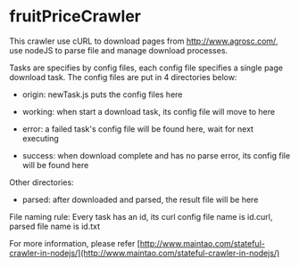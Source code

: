 fruitPriceCrawler
=============

This crawler use cURL to download pages from http://www.agrosc.com/, use nodeJS to parse file and manage download processes.

Tasks are specifies by config files, each config file specifies a single page download task.
The config files are put in 4 directories below:

- origin: newTask.js puts the config files here

- working: when start a download task, its config file will move to here

- error: a failed task's config file will be found here, wait for next executing

- success: when download complete and has no parse error, its config file will be found here

Other directories:
- parsed: after downloaded and parsed, the result file will be here

File naming rule:
Every task has an id, its curl config file name is id.curl, parsed file name is id.txt

For more information, please refer [http://www.maintao.com/stateful-crawler-in-nodejs/](http://www.maintao.com/stateful-crawler-in-nodejs/)
